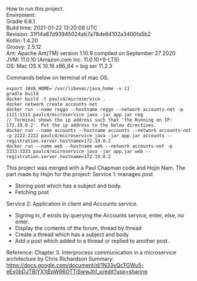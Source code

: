 How to run this project.  
Enviroment:  
Gradle 6.8.1  
Build time:   2021-01-22 13:20:08 UTC  
Revision:     31f14a87d93945024ab7a78de84102a3400fa5b2  
Kotlin:       1.4.20  
Groovy:       2.5.12   
Ant:          Apache Ant(TM) version 1.10.9 compiled on September 27 2020  
JVM:          11.0.10 (Amazon.com Inc. 11.0.10+9-LTS)  
OS:           Mac OS X 10.16 x86_64 = big ser 11.2.3  

Commands below on terminal of mac OS.
```
export JAVA_HOME=`/usr/libexec/java_home -v 11`
gradle build
docker build -t paulc4/microservice .
docker network create accounts-net
docker run --name reggo --hostname reggo --network accounts-net -p 1111:1111 paulc4/microservice java -jar app.jar reg
// Terminal shows the ip address such that 'the Running on IP: 172.19.0.2'. Put the ip address to the below directives.
docker run --name accounts --hostname accounts --network accounts-net -p 2222:2222 paulc4/microservice java -jar app.jar accounts --registration.server.hostname=172.19.0.2
docker run --name web --hostname web --network accounts-net -p 3333:3333 paulc4/microservice java -jar app.jar web --registration.server.hostname=172.19.0.2
```
This project was merged with a Paul Chapman code and Hojin Nam.
The part made by Hojin for the project:
Service 1: manages post
- Storing post which has a subject and body.
- Fetching post

Service 2: 
Application in client and Accounts service.

- Signing in, if exists by querying the Accounts service, enter, else, no enter.
- Display the contents of the forum, thread by thread
- Create a thread which has a subject and body
- Add a post which added to a thread or replied to another post.

Reference: Chapter 3. Interprocess communication in a microservice architecture by Chris Richardson 
Summary: https://docs.google.com/document/d/1N33vQcTGWu5-eEx0bDJTBiYX1tEpW66OTTiSwwJhf_o/edit?usp=sharing